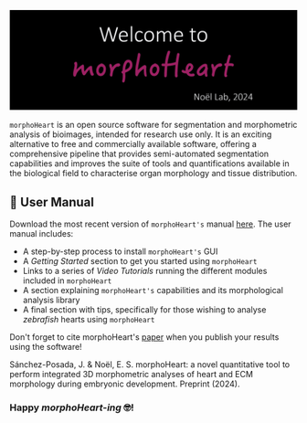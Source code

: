 ![mHlogo](https://github.com/jsanchez679/morphoHeart/blob/main/images/morphoHeart_black.png)


`morphoHeart` is an open source software for segmentation and morphometric analysis of bioimages, intended for research use only. It is an exciting alternative to free and commercially available software, offering a comprehensive pipeline that provides semi-automated segmentation capabilities and improves the suite of tools and quantifications available in the biological field to characterise organ morphology and tissue distribution. 

## 📙 User Manual
Download the most recent version of `morphoHeart's` manual [here](https://www.dropbox.com/scl/fi/ft7i6t8d0hc859t7ii9a3/User-Manual-v1o0o0.pdf?rlkey=ebyp3xyjhau78kc3tqu5td8s0&dl=0).
The user manual includes: 
- A step-by-step process to install `morphoHeart's` GUI
- A *Getting Started* section to get you started using `morphoHeart`
- Links to a series of *Video Tutorials* running the different modules included in `morphoHeart`
- A section explaining `morphoHeart's` capabilities and its morphological analysis library
- A final section with tips, specifically for those wishing to analyse *zebrafish* hearts using `morphoHeart`

Don't forget to cite morphoHeart's [paper](https://www.biorxiv.org/content/10.1101/2024.02.19.580991v2) when you publish your results using the software!

Sánchez-Posada, J. & Noël, E. S. morphoHeart: a novel quantitative tool to perform integrated 3D morphometric analyses of heart and ECM morphology during embryonic development. Preprint (2024).

### Happy *morphoHeart-ing* 🤓!
